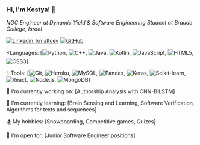 ### Hi, I'm Kostya! 👋

*NOC Engineer at Dynamic Yield & Software Engineering Student at Braude College, Israel*

[![Linkedin: kmaltcev](https://img.shields.io/badge/-Konstantin-blue?style=flat-square&logo=Linkedin&logoColor=white&link=https://www.linkedin.com/in/kmaltcev/)](https://www.linkedin.com/in/kmaltcev/)
[![GitHub](https://img.shields.io/github/followers/kmaltcev?label=follow&style=social)](https://github.com/kmaltcev)

⚡Languages: [![Python](https://img.shields.io/badge/-Python-FFD545?style=flat-square&logo=Python), ![C++](https://img.shields.io/badge/-C-00599C?style=flat-square&logo=c), ![Java](https://img.shields.io/badge/-Java-5283A2?style=flat-square&logo=Java), ![Kotlin](https://img.shields.io/badge/-Kotlin-FF8A00?style=flat-square&logo=Kotlin), ![JavaScript](https://img.shields.io/badge/-JavaScript-black?style=flat-square&logo=javascript), ![HTML5](https://img.shields.io/badge/-HTML5-E34F26?style=flat-square&logo=html5&logoColor=white), ![CSS3](https://img.shields.io/badge/-CSS3-1572B6?style=flat-square&logo=css3)]

✨Tools: [![Git](https://img.shields.io/badge/-Git-F0F0E8?style=flat-square&logo=git), ![Heroku](https://img.shields.io/badge/-Heroku-430098?style=flat-square&logo=heroku), ![MySQL](https://img.shields.io/badge/-MySQL-F29111?style=flat-square&logo=mysql), ![Pandas](https://img.shields.io/badge/-Pandas-130654?style=flat-square&logo=Pandas), ![Keras](https://img.shields.io/badge/-Keras-D00000?style=flat-square&logo=Keras), ![Scikit-learn](https://img.shields.io/badge/-Scikit-3499CD?style=flat-square&logo=Scikit-learn), ![React](https://img.shields.io/badge/-React-16181d?style=flat-square&logo=React), ![Node.js](https://img.shields.io/badge/-Node.js-233055?style=flat-square&logo=Node.js), ![MongoDB](https://img.shields.io/badge/-MongoDB-126249?style=flat-square&logo=Mongodb)]

🔭 I'm currently working on: [Authorship Analysis with CNN-BiLSTM]

🌱 I'm currently learning: [Brain Sensing and Learning, Software Verification, Algorithms for texts and sequences]

🏂 My hobbies: [Snowboarding, Competitive games, Quizes]

🤔 I'm open for: [Junior Software Engineer positions]
